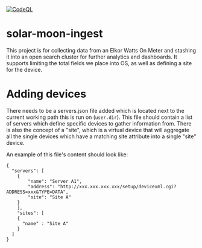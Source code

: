 [![CodeQL](https://github.com/bigboxer23/solar-moon-ingest/actions/workflows/codeQL.yml/badge.svg)](https://github.com/bigboxer23/solar-moon-ingest/actions/workflows/codeQL.yml)

# solar-moon-ingest

This project is for collecting data from an Elkor Watts On Meter and stashing it into an open search cluster for
further analytics and dashboards.  It supports limiting the total fields we place into OS, as well as defining a
site for the device.

# Adding devices

There needs to be a servers.json file added which is located next to the current working path this is run on (`user.dir`).
This file should contain a list of servers which define specific devices to gather information from.  There is also the
concept of a "site", which is a virtual device that will aggregate all the single devices which have a matching site
attribute into a single "site" device.

An example of this file's content should look like:

```{
{
  "servers": [
    {
        "name": "Server A1",
        "address": "http://xxx.xxx.xxx.xxx/setup/devicexml.cgi?ADDRESS=xxx&TYPE=DATA",
        "site": "Site A"
    }
    ],
    "sites": [
    {
      "name" : "Site A"
    }
  ]
}
```

